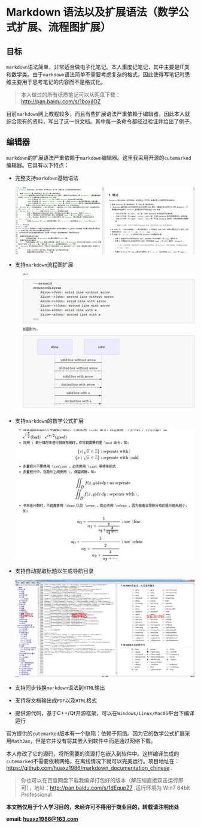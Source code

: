 # Markdown 语法以及扩展语法（数学公式扩展、流程图扩展）

## 目标
`markdown`语法简单，非常适合做电子化笔记。本人重度记笔记，其中主要是IT类和数学类。由于`markdown`语法简单不需要考虑复杂的格式，因此使得写笔记时思维主要用于思考笔记的内容而不是格式化。
> 本人做过的所有纸质笔记可以从网盘下载：http://pan.baidu.com/s/1boxjIOZ

目前`markdown`网上教程较多，而且有些扩展语法严重依赖于编辑器。因此本人就综合现有的资料，写出了这一份文档。其中每一条命令都经过验证并给出了例子。

## 编辑器
`markdown`的扩展语法严重依赖于`markdown`编辑器。这里我采用开源的`cutemarked`编辑器。它具有以下特点：

* 完整支持`markdown`基础语法

  ![基本语法](imgs/basic.JPG)

* 支持`markdown`流程图扩展

  ![流程图扩展](imgs/graph.JPG)

* 支持`markdown`的数学公式扩展

  ![数学扩展](imgs/math.JPG)

* 支持自动提取标题以生成导航目录

  ![cutemarked展示](imgs/total.JPG)

* 支持同步转换`markdown`语法到`HTML`输出
* 支持将文档输出成`PDF`以及`HTML`格式
* 提供源代码，基于C++/Qt开源框架，可以在`Windows/Linux/MacOS`平台下编译运行

官方提供的`cutemarked`版本有一个缺陷：依赖于网络。因为它的数学公式扩展采用`MathJax`，但是它并没有将其嵌入到软件中而是通过网络下载。

本人修改了它的源码，将所需要的资源打包嵌入到软件中。这样编译生成的`cutemarked`不需要依赖网络，在离线情况下就可以完美运行。项目地址在：https://github.com/huaxz1986/markdown_documentation_chinese .
>你也可以在百度网盘下载我编译打包好的版本（解压缩直接双击运行即可），地址：http://pan.baidu.com/s/1dEqupZ7 ,运行环境为 Win7 64bit Professional



**本文档仅用于个人学习目的，未经许可不得用于商业目的，转载请注明出处**

**email: huaxz1986@163.com** 


